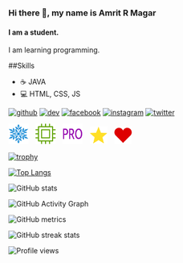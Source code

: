 ### Hi there 👋, my name is Amrit R Magar
#### I am a student.

I am learning programming.

##Skills
<ul>
  <li>☕ JAVA</li>
  <li>💻 HTML, CSS, JS </li>
</ul>


[<img src='https://cdn.jsdelivr.net/npm/simple-icons@3.0.1/icons/github.svg' alt='github' height='40'>](https://github.com/AmritRMagar)  [<img src='https://cdn.jsdelivr.net/npm/simple-icons@3.0.1/icons/dev-dot-to.svg' alt='dev' height='40'>](https://dev.to/AmritRMagar)  [<img src='https://cdn.jsdelivr.net/npm/simple-icons@3.0.1/icons/facebook.svg' alt='facebook' height='40'>](https://www.facebook.com/AmritR.Magar)  [<img src='https://cdn.jsdelivr.net/npm/simple-icons@3.0.1/icons/instagram.svg' alt='instagram' height='40'>](https://www.instagram.com/AmritMagar/)  [<img src='https://cdn.jsdelivr.net/npm/simple-icons@3.0.1/icons/twitter.svg' alt='twitter' height='40'>](https://twitter.com/AmritMagar)  

<a href='https://archiveprogram.github.com/'><img src='https://raw.githubusercontent.com/acervenky/animated-github-badges/master/assets/acbadge.gif' width='40' height='40'></a> <a href='https://docs.github.com/en/developers'><img src='https://raw.githubusercontent.com/acervenky/animated-github-badges/master/assets/devbadge.gif' width='40' height='40'></a> <a href='https://github.com/pricing'><img src='https://raw.githubusercontent.com/acervenky/animated-github-badges/master/assets/pro.gif' width='40' height='40'></a> <a href='https://stars.github.com/'><img src='https://raw.githubusercontent.com/acervenky/animated-github-badges/master/assets/starbadge.gif' width='35' height='35'></a> <a href='https://docs.github.com/en/github/supporting-the-open-source-community-with-github-sponsors'><img src='https://raw.githubusercontent.com/acervenky/animated-github-badges/master/assets/sponsorbadge.gif' width='35' height='35'></a> 

[![trophy](https://github-profile-trophy.vercel.app/?username=AmritRMagar)](https://github.com/ryo-ma/github-profile-trophy)

[![Top Langs](https://github-readme-stats.vercel.app/api/top-langs/?username=AmritRMagar)](https://github.com/anuraghazra/github-readme-stats)

![GitHub stats](https://github-readme-stats.vercel.app/api?username=AmritRMagar&show_icons=true)  

![GitHub Activity Graph](https://activity-graph.herokuapp.com/graph?username=AmritRMagar)  

![GitHub metrics](https://metrics.lecoq.io/AmritRMagar)  

![GitHub streak stats](https://github-readme-streak-stats.herokuapp.com/?user=AmritRMagar)  

![Profile views](https://gpvc.arturio.dev/AmritRMagar)  
